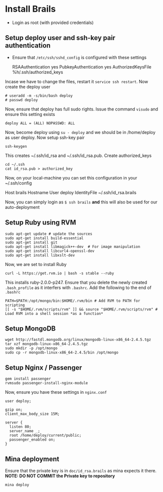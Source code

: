 # Install Brails


* Login as root (with provided credentials)

## Setup deploy user and ssh-key pair authentication

* Ensure that `/etc/ssh/sshd_config` is configured with these settings

    RSAAuthentication yes
    PubkeyAuthentication yes
    AuthorizedKeysFile      %h/.ssh/authorized_keys

Incase we have to change the files, restart it `service ssh restart`. Now create the deploy user

    # useradd -m -s/bin/bash deploy
    # passwd deploy

Now, ensure that deploy has full sudo rights. Issue the command `visudo` and ensure this setting exists

    deploy ALL = (ALL) NOPASSWD: ALL

Now, become deploy using `su - deploy` and we should be in /home/deploy as user deploy. Now setup ssh-key pair

    ssh-keygen

This creates ~/.ssh/id_rsa and ~/.ssh/id_rsa.pub. Create authorized_keys

    cd ~/.ssh
    cat id_rsa.pub > authorized_key

Now, on your local-machine you can set this configuration in your ~/.ssh/config 

Host brails
  Hostname <ip address>
  User deploy
  IdentityFile ~/.ssh/id_rsa.brails

Now, you can simply login as `$ ssh brails` **and** this will also be used for our auto-deployment

## Setup Ruby using RVM

    sudo apt-get update # update the sources
    sudo apt-get install build-essential
    sudo apt-get install git
    sudo apt-get install libmagick++-dev  # For image manipulation
    sudo apt-get install libcurl4-openssl-dev
    sudo apt-get install libxslt-dev

Now, we are set to install Ruby

    curl -L https://get.rvm.io | bash -s stable --ruby

This installs ruby-2.0.0-p247. Ensure that you delete the newly created `.bash_profile` as it interfers with `.bashrc`. Add the following to the end of `.bashrc`

    PATH=$PATH:/opt/mongo/bin:$HOME/.rvm/bin # Add RVM to PATH for scripting
    [[ -s "$HOME/.rvm/scripts/rvm" ]] && source "$HOME/.rvm/scripts/rvm" # Load RVM into a shell session *as a function*

## Setup MongoDB

    wget http://fastdl.mongodb.org/linux/mongodb-linux-x86_64-2.4.5.tgz
    tar xzf mongodb-linux-x86_64-2.4.5.tgz
    sudo mkdir -p /opt/mongo
    sudo cp -r mongodb-linux-x86_64-2.4.5/bin /opt/mongo

## Setup Nginx / Passenger
    
    gem install passenger
    rvmsudo passenger-install-nginx-module

Now, ensure you have these settings in `nginx.conf`

    user deploy;

    gzip on;
    client_max_body_size 15M;

    server {
      listen 80;
      server_name _;
      root /home/deploy/current/public;
      passenger_enabled on;
    }

## Mina deployment 

Ensure that the private key is in `doc/id_rsa.brails` as mina expects it there. **NOTE: DO NOT COMMIT the Private key to repository**

    mina deploy
    


